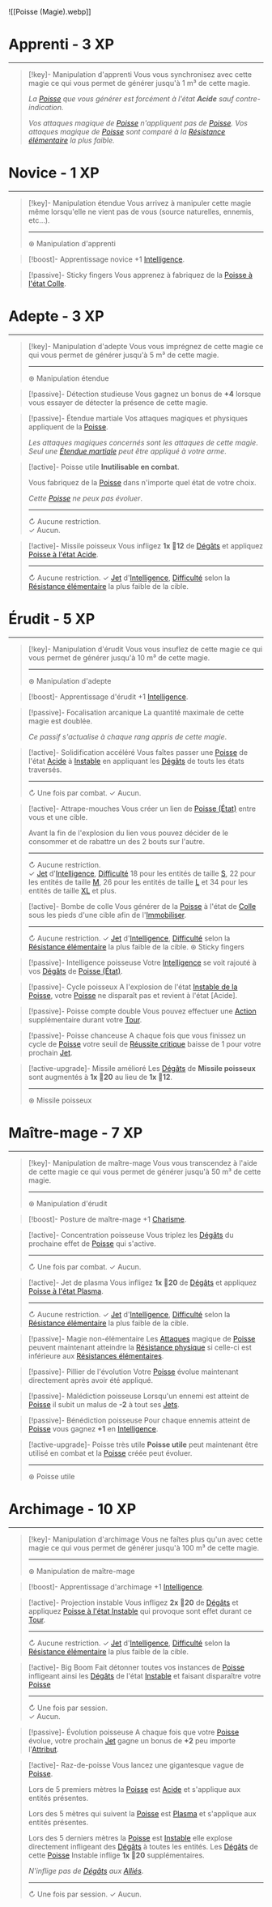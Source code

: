 ![[Poisse (Magie).webp]]
# Apprenti - 3 XP
---
>[!key]- Manipulation d'apprenti
>Vous vous synchronisez avec cette magie ce qui vous permet de générer jusqu'à 1 m³ de cette magie.
>
>*La [Poisse]() que vous générer est forcément à l'état **Acide** sauf contre-indication.*
>
>*Vos attaques magique de [Poisse]() n'appliquent pas de [Poisse]().*
>*Vos attaques magique de [Poisse]() sont comparé à la [Résistance élémentaire]() la plus faible.*

# Novice - 1 XP
---
>[!key]- Manipulation étendue
>Vous arrivez à manipuler cette magie même lorsqu'elle ne vient pas de vous (source naturelles, ennemis, etc...).
>
>---
>⊛ Manipulation d'apprenti

>[!boost]- Apprentissage novice
>+1 [Intelligence]().

>[!passive]- Sticky fingers
>Vous apprenez à fabriquez de la [Poisse à l'état Colle]().
>
 
# Adepte - 3 XP
---
>[!key]- Manipulation d'adepte
>Vous vous imprégnez de cette magie ce qui vous permet de générer jusqu'à 5 m³ de cette magie.
>
>---
>⊛ Manipulation étendue

>[!passive]- Détection studieuse
>Vous gagnez un bonus de **+4** lorsque vous essayer de détecter la présence de cette magie.

>[!passive]- Étendue martiale
>Vos attaques magiques et physiques appliquent de la [Poisse]().
>
>*Les attaques magiques concernés sont les attaques de cette magie*.
>*Seul une [Étendue martiale]() peut être appliqué à votre arme*.

>[!active]- Poisse utile
>**Inutilisable en combat**.
>
>Vous fabriquez de la [Poisse]() dans n'importe quel état de votre choix.
>
>*Cette [Poisse]() ne peux pas évoluer*.
>
>---
>↻ Aucune restriction.  
>✓ Aucun.

>[!active]- Missile poisseux
>Vous infligez **1x 🎲12** de [Dégâts]() et appliquez [Poisse à l'état Acide]().
>
>---
>↻ Aucune restriction.
>✓ [Jet]() d'[Intelligence](), [Difficulté]() selon la [Résistance élémentaire]() la plus faible de la cible.

# Érudit - 5 XP
---
>[!key]- Manipulation d'érudit
>Vous vous insuflez de cette magie ce qui vous permet de générer jusqu'à 10 m³ de cette magie.
>
>---
>⊛ Manipulation d'adepte

>[!boost]- Apprentissage d'érudit
>+1 [Intelligence]().

>[!passive]- Focalisation arcanique
>La quantité maximale de cette magie est doublée.
>
>*Ce passif s'actualise à chaque rang appris de cette magie*.

>[!active]- Solidification accéléré
>Vous faîtes passer une [Poisse]() de l'état [Acide]() à [Instable]() en appliquant les [Dégâts]() de touts les états traversés.
>
>---
>↻ Une fois par combat.
>✓ Aucun.

>[!active]- Attrape-mouches
>Vous créer un lien de [Poisse (État)]() entre vous et une cible.
>
>Avant la fin de l'explosion du lien vous pouvez décider de le consommer et de rabattre un des 2 bouts sur l'autre.
>
>---
>↻ Aucune restriction.  
>✓ [Jet]() d'[Intelligence](), [Difficulté]() 18 pour les entités de taille [S](), 22 pour les entités de taille [M](), 26 pour les entités de taille [L]() et 34 pour les entités de taille [XL]() et plus.

>[!active]- Bombe de colle
>Vous générer de la [Poisse]() à l'état de [Colle]() sous les pieds d'une cible afin de l'[Immobiliser]().
>
>---
>↻ Aucune restriction.
>✓ [Jet]() d'[Intelligence](), [Difficulté]() selon la [Résistance élémentaire]() la plus faible de la cible.
>⊛ Sticky fingers

>[!passive]- Intelligence poisseuse
>Votre [Intelligence]() se voit rajouté à vos [Dégâts]() de [Poisse (État)]().

>[!passive]- Cycle poisseux
>A l'explosion de l'état [Instable de la Poisse](), votre [Poisse]() ne disparaît pas et revient à l'état [Acide].

>[!passive]- Poisse compte double
>Vous pouvez effectuer une [Action]() supplémentaire durant votre [Tour]().

>[!passive]- Poisse chanceuse
>A chaque fois que vous finissez un cycle de [Poisse]() votre seuil de [Réussite critique]() baisse de 1 pour votre prochain [Jet]().

>[!active-upgrade]- Missile amélioré
>Les [Dégâts]() de **Missile poisseux** sont augmentés à **1x 🎲20** au lieu de **1x 🎲12**.
>
>---
>⊛ Missile poisseux

# Maître-mage - 7 XP
---
>[!key]- Manipulation de maître-mage
>Vous vous transcendez à l'aide de cette magie ce qui vous permet de générer jusqu'à 50 m³ de cette magie.
>
>---
>⊛ Manipulation d'érudit

>[!boost]- Posture de maître-mage
>+1 [Charisme]().

>[!active]- Concentration poisseuse
>Vous triplez les [Dégâts]() du prochaine effet de [Poisse]() qui s'active.
>
>---
>↻ Une fois par combat.
>✓ Aucun.

>[!active]- Jet de plasma
>Vous infligez **1x 🎲20** de [Dégâts]() et appliquez [Poisse à l'état Plasma]().
>
>---
>↻ Aucune restriction.
>✓ [Jet]() d'[Intelligence](), [Difficulté]() selon la [Résistance élémentaire]() la plus faible de la cible.

>[!passive]- Magie non-élémentaire
>Les [Attaques]() magique de [Poisse]() peuvent maintenant atteindre la [Résistance physique]() si celle-ci est inférieure aux [Résistances élémentaires]().

>[!passive]- Pillier de l'évolution
>Votre [Poisse]() évolue maintenant directement après avoir été appliqué.

>[!passive]- Malédiction poisseuse
>Lorsqu'un ennemi est atteint de [Poisse]() il subit un malus de **-2** à tout ses [Jets]().

>[!passive]- Bénédiction poisseuse
>Pour chaque ennemis atteint de [Poisse]() vous gagnez **+1** en [Intelligence]().

>[!active-upgrade]- Poisse très utile
>**Poisse utile** peut maintenant être utilisé en combat et la [Poisse]() créée peut évoluer.
>
>---
>⊛ Poisse utile

# Archimage - 10 XP
---
>[!key]- Manipulation d'archimage
>Vous ne faîtes plus qu'un avec cette magie ce qui vous permet de générer jusqu'à 100 m³ de cette magie.
>
>---
>⊛ Manipulation de maître-mage

>[!boost]- Apprentissage d'archimage
>+1 [Intelligence]().

>[!active]- Projection instable
>Vous infligez **2x 🎲20** de [Dégâts]() et appliquez [Poisse à l'état Instable]() qui provoque sont effet durant ce [Tour]().
>
>---
>↻ Aucune restriction.
>✓ [Jet]() d'[Intelligence](), [Difficulté]() selon la [Résistance élémentaire]() la plus faible de la cible.

>[!active]- Big Boom
 Fait détonner toutes vos instances de [Poisse]() infligeant ainsi les [Dégâts]() de l'état [Instable]() et faisant disparaître votre [Poisse]()
 >
>---
>↻ Une fois par session.  
>✓ Aucun.

>[!passive]- Évolution poisseuse
>A chaque fois que votre [Poisse]() évolue, votre prochain [Jet]() gagne un bonus de **+2** peu importe l'[Attribut]().

>[!active]- Raz-de-poisse
>Vous lancez une gigantesque vague de [Poisse]().
>
>Lors de 5 premiers mètres la [Poisse]() est [Acide]() et s'applique aux entités présentes. 
>
>Lors des 5 mètres qui suivent la [Poisse]() est [Plasma]() et s'applique aux entités présentes.
>
>Lors des 5 derniers mètres la [Poisse]() est [Instable]() elle explose directement infligeant des [Dégâts]() à toutes les entités. Les [Dégâts]() de cette [Poisse]() Instable inflige **1x 🎲20** supplémentaires. 
>
>*N'inflige pas de [Dégâts]() aux [Alliés]()*.
>
>---
>↻ Une fois par session.
>✓ Aucun.